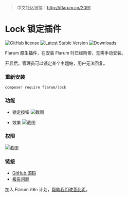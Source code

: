 > 中文社区链接：http://iflarum.cn/2091

# Lock 锁定插件

[![GitHub license](https://img.shields.io/github/license/flarum/lock?color=blue)](https://github.com/flarum/lock/blob/master/LICENSE) [![Latest Stable Version](https://img.shields.io/packagist/v/flarum/lock.svg)](https://packagist.org/packages/flarum/lock) [![Downloads](https://img.shields.io/packagist/dt/flarum/lock.svg)](https://packagist.org/packages/flarum/lock)

Flarum 原生插件，在安装 Flarum 时已经附带，无需手动安装。

开启后，管理员可以锁定某个主题帖，用户无法回复。

### 重新安装

```
composer require flarum/lock
```

### 功能

- 锁定按钮
![截图](https://s1.ax1x.com/2020/08/12/axethR.png)

- 效果
![截图](https://s1.ax1x.com/2020/08/12/axmebD.png)

### 权限
![截图](https://s1.ax1x.com/2020/08/12/axe5DS.png)

### 链接

- [GitHub 源码](https://github.com/flarum/lock)
- [报告问题](https://github.com/flarum/lock/issues)

加入 Flarum i18n 计划，[帮助我们改善此页](https://github.com/Flarum-i18n/extension-release-posts-zh-cn/edit/master/flarum-lock.md)。